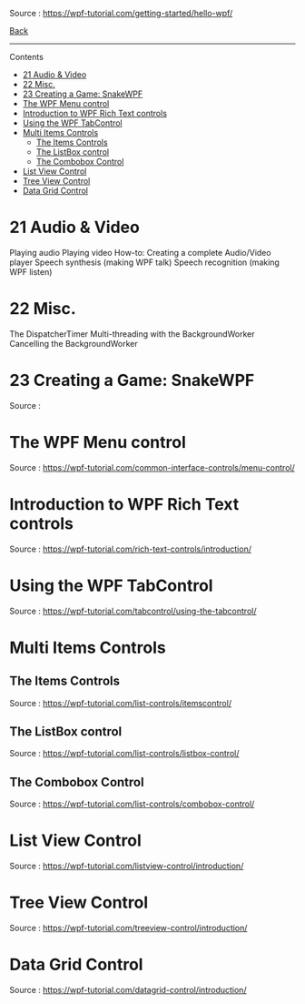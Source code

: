
Source : https://wpf-tutorial.com/getting-started/hello-wpf/

[Back](../readme.md)

---

Contents

- [21 Audio \& Video](#21-audio--video)
- [22 Misc.](#22-misc)
- [23 Creating a Game: SnakeWPF](#23-creating-a-game-snakewpf)
- [The WPF Menu control](#the-wpf-menu-control)
- [Introduction to WPF Rich Text controls](#introduction-to-wpf-rich-text-controls)
- [Using the WPF TabControl](#using-the-wpf-tabcontrol)
- [Multi Items Controls](#multi-items-controls)
  - [The Items Controls](#the-items-controls)
  - [The ListBox control](#the-listbox-control)
  - [The Combobox Control](#the-combobox-control)
- [List View Control](#list-view-control)
- [Tree View Control](#tree-view-control)
- [Data Grid Control](#data-grid-control)


# 21 Audio & Video

Playing audio
Playing video
How-to: Creating a complete Audio/Video player
Speech synthesis (making WPF talk)
Speech recognition (making WPF listen)

# 22 Misc.

The DispatcherTimer
Multi-threading with the BackgroundWorker
Cancelling the BackgroundWorker

# 23 Creating a Game: SnakeWPF

Source : 



# The WPF Menu control

Source : https://wpf-tutorial.com/common-interface-controls/menu-control/

# Introduction to WPF Rich Text controls

Source :  https://wpf-tutorial.com/rich-text-controls/introduction/


# Using the WPF TabControl

Source : https://wpf-tutorial.com/tabcontrol/using-the-tabcontrol/

# Multi Items Controls

## The Items Controls

Source : https://wpf-tutorial.com/list-controls/itemscontrol/

## The ListBox control

Source : https://wpf-tutorial.com/list-controls/listbox-control/

## The Combobox Control

Source : https://wpf-tutorial.com/list-controls/combobox-control/


# List View Control

Source : https://wpf-tutorial.com/listview-control/introduction/

# Tree View Control

Source : https://wpf-tutorial.com/treeview-control/introduction/

# Data Grid Control

Source : https://wpf-tutorial.com/datagrid-control/introduction/
